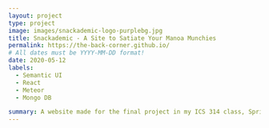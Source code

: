 ```yaml
---
layout: project
type: project
image: images/snackademic-logo-purplebg.jpg
title: Snackademic - A Site to Satiate Your Manoa Munchies
permalink: https://the-back-corner.github.io/
# All dates must be YYYY-MM-DD format!
date: 2020-05-12
labels:
  - Semantic UI
  - React
  - Meteor
  - Mongo DB

summary: A website made for the final project in my ICS 314 class, Spring 2020.
---
```


